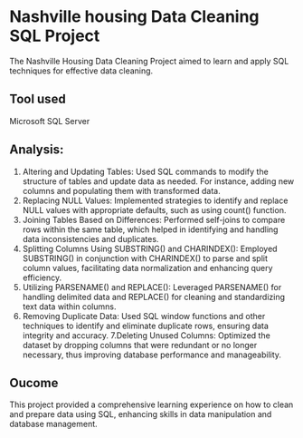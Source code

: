 
# Nashville housing Data Cleaning SQL Project

The Nashville Housing Data Cleaning Project aimed to learn and apply SQL techniques for effective data cleaning.

## Tool used
Microsoft SQL Server

## Analysis:
   1. Altering and Updating Tables:
      Used SQL commands to modify the structure of tables and update data as needed. For instance, adding new columns and populating them with transformed data.
   2. Replacing NULL Values:
      Implemented strategies to identify and replace NULL values with appropriate defaults, such as using count() function.
   3. Joining Tables Based on Differences:
      Performed self-joins to compare rows within the same table, which helped in identifying and handling data inconsistencies and duplicates.
   4. Splitting Columns Using SUBSTRING() and CHARINDEX():
      Employed SUBSTRING() in conjunction with CHARINDEX() to parse and split column values, facilitating data normalization and enhancing query efficiency.
   5. Utilizing PARSENAME() and REPLACE():
      Leveraged PARSENAME() for handling delimited data and REPLACE() for cleaning and standardizing text data within columns.
   6. Removing Duplicate Data:
      Used SQL window functions and other techniques to identify and eliminate duplicate rows, ensuring data integrity and accuracy.
   7.Deleting Unused Columns:
     Optimized the dataset by dropping columns that were redundant or no longer necessary, thus improving database performance and manageability.

## Oucome
This project provided a comprehensive learning experience on how to clean and prepare data using SQL, enhancing skills in data manipulation and database management.

